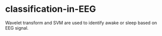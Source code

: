 # classification-in-EEG
Wavelet transform and SVM are used to identify awake or sleep based on EEG signal.
